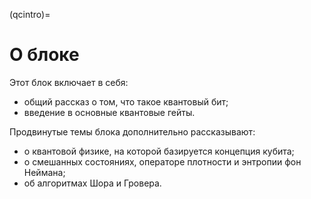 (qcintro)=

# О блоке

Этот блок включает в себя:

- общий рассказ о том, что такое квантовый бит;
- введение в основные квантовые гейты.

Продвинутые темы блока дополнительно рассказывают:

- о квантовой физике, на которой базируется концепция кубита;
- о смешанных состояниях, операторе плотности и энтропии фон Неймана;
- об алгоритмах Шора и Гровера.

